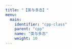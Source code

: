 ```yaml
---
title: "【类与多态】"
menu:
  main:
    identifier: "cpp-class"
    parent: "cpp"
    name: "类与多态"
    weight: 10
---
```






